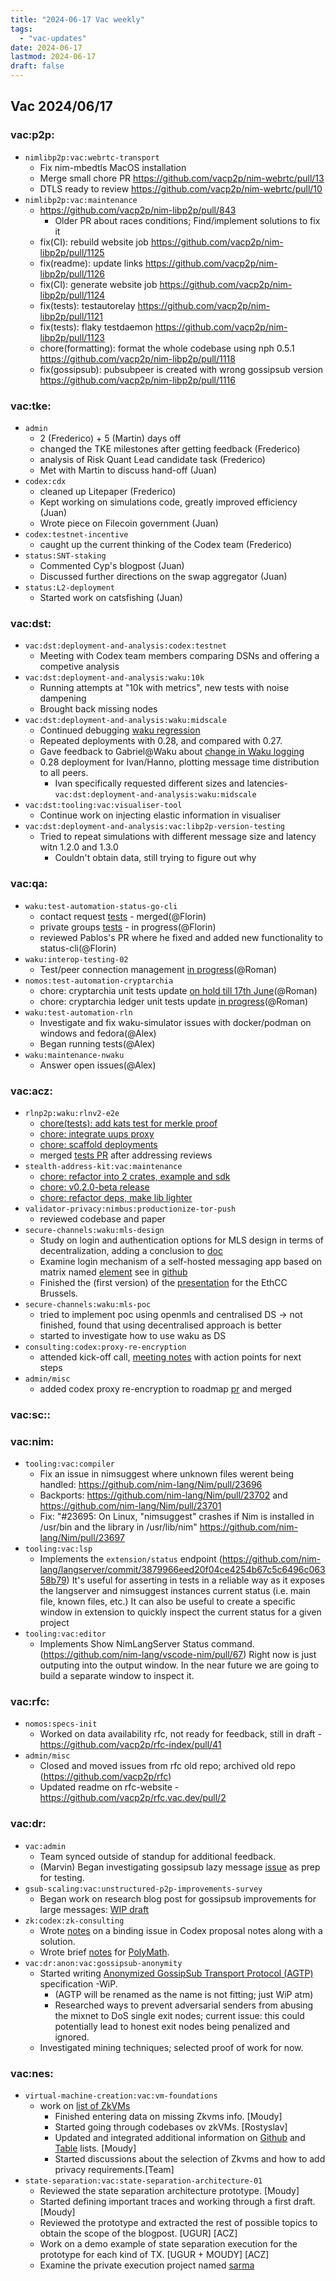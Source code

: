 ```yaml
---
title: "2024-06-17 Vac weekly"
tags:
  - "vac-updates"
date: 2024-06-17
lastmod: 2024-06-17
draft: false
---
```


## Vac 2024/06/17

### vac:p2p:
- `nimlibp2p:vac:webrtc-transport`
  - Fix nim-mbedtls MacOS installation
  - Merge small chore PR https://github.com/vacp2p/nim-webrtc/pull/13
  - DTLS ready to review https://github.com/vacp2p/nim-webrtc/pull/10
- `nimlibp2p:vac:maintenance`
  - https://github.com/vacp2p/nim-libp2p/pull/843
    - Older PR about races conditions; Find/implement solutions to fix it
  - fix(CI): rebuild website job https://github.com/vacp2p/nim-libp2p/pull/1125
  - fix(readme): update links https://github.com/vacp2p/nim-libp2p/pull/1126
  - fix(CI): generate website job https://github.com/vacp2p/nim-libp2p/pull/1124
  - fix(tests): testautorelay https://github.com/vacp2p/nim-libp2p/pull/1121
  - fix(tests): flaky testdaemon https://github.com/vacp2p/nim-libp2p/pull/1123
  - chore(formatting): format the whole codebase using nph 0.5.1 https://github.com/vacp2p/nim-libp2p/pull/1118
  - fix(gossipsub): pubsubpeer is created with wrong gossipsub version https://github.com/vacp2p/nim-libp2p/pull/1116

### vac:tke:
- `admin`
  - 2 (Frederico) + 5 (Martin) days off
  - changed the TKE milestones after getting feedback (Frederico)
  - analysis of Risk Quant Lead candidate task (Frederico)
  - Met with Martin to discuss hand-off (Juan)
- `codex:cdx`
  - cleaned up Litepaper (Frederico)
  - Kept working on simulations code, greatly improved efficiency (Juan)
  - Wrote piece on Filecoin government (Juan)
- `codex:testnet-incentive`
  - caught up the current thinking of the Codex team (Frederico)
- `status:SNT-staking` 
  - Commented Cyp's blogpost (Juan)
  - Discussed further directions on the swap aggregator (Juan)
- `status:L2-deployment`
  - Started work on catsfishing (Juan)

### vac:dst:
- `vac:dst:deployment-and-analysis:codex:testnet`
    - Meeting with Codex team members comparing DSNs and offering a competive analysis
- `vac:dst:deployment-and-analysis:waku:10k`
    - Running attempts at "10k with metrics", new tests with noise dampening
    - Brought back missing nodes
- `vac:dst:deployment-and-analysis:waku:midscale`
    - Continued debugging [waku regression](https://github.com/waku-org/nwaku/issues/2780)
    - Repeated deployments with 0.28, and compared with 0.27.
    - Gave feedback to Gabriel@Waku about [change in Waku logging](https://github.com/waku-org/nwaku/pull/2800#issuecomment-2165558380)
    - 0.28 deployment for Ivan/Hanno, plotting message time distribution to all peers.
        - Ivan specifically requested different sizes and latencies- `vac:dst:deployment-and-analysis:waku:midscale`
- `vac:dst:tooling:vac:visualiser-tool`
    - Continue work on injecting elastic information in visualiser
- `vac:dst:deployment-and-analysis:vac:libp2p-version-testing`
    - Tried to repeat simulations with different message size and latency witn 1.2.0 and 1.3.0
        - Couldn't obtain data, still trying to figure out why

### vac:qa:
- `waku:test-automation-status-go-cli`
	- contact request [tests](https://github.com/status-im/status-cli-tests/pull/3) - merged(@Florin)
	- private groups [tests](https://github.com/status-im/status-cli-tests/pull/4) - in progress(@Florin)
	- reviewed Pablos's PR where he fixed and added new functionality to status-cli(@Florin)
- `waku:interop-testing-02`
    - Test/peer connection management [in progress](https://github.com/waku-org/waku-interop-tests/pull/45)(@Roman)
- `nomos:test-automation-cryptarchia`
    - chore: cryptarchia unit tests update [on hold till 17th June](https://github.com/logos-co/nomos-node/pull/657)(@Roman)
    - chore: cryptarchia ledger unit tests update [in progress](https://github.com/logos-co/nomos-node/pull/660)(@Roman)
- `waku:test-automation-rln`
    - Investigate and fix waku-simulator issues with docker/podman on windows and fedora(@Alex)
    - Began running tests(@Alex)
- `waku:maintenance-nwaku`
    - Answer open issues(@Alex)

### vac:acz:
- `rlnp2p:waku:rlnv2-e2e`
    - [chore(tests): add kats test for merkle proof](https://github.com/waku-org/waku-rlnv2-contract/pull/7)
    - [chore: integrate uups proxy](https://github.com/waku-org/waku-rlnv2-contract/pull/8)
    - [chore: scaffold deployments](https://github.com/waku-org/waku-rlnv2-contract/pull/6)
    - merged [tests PR](https://github.com/waku-org/waku-rlnv2-contract/pull/5/files) after addressing reviews
- `stealth-address-kit:vac:maintenance`
    - [chore: refactor into 2 crates, example and sdk](https://github.com/vacp2p/stealth-address-kit/pull/10)
    - [chore: v0.2.0-beta release](https://github.com/vacp2p/stealth-address-kit/pull/11)
    - [chore: refactor deps, make lib lighter](https://github.com/vacp2p/stealth-address-kit/pull/12)
- `validator-privacy:nimbus:productionize-tor-push`
    - reviewed codebase and paper
- `secure-channels:waku:mls-design`
    - Study on login and authentication options for MLS design in terms of decentralization, adding a conclusion to [doc](https://www.notion.so/A-Proposal-on-Decentralized-Authentication-and-Login-Mechanism-for-mls-poc-ea5337c383a341a5a796dad85284a1dd?pvs=4)
    - Examine login mechanism of a self-hosted messaging app based on matrix named [element](https://app.element.io/#/welcome) see in [github](https://github.com/element-hq/element-web)
    - Finished the (first version) of the [presentation](https://docs.google.com/presentation/d/1XxHiah4vQd0uEXr0glSiqHaiTShDBsJiNhAZhL7kjbM/edit?pli=1#slide=id.g157ea0519b8_0_104) for the EthCC Brussels. 
- `secure-channels:waku:mls-poc`
    - tried to implement poc using openmls and centralised DS -> not finished, found that using decentralised approach is better 
    - started to investigate how to use waku as DS
- `consulting:codex:proxy-re-encryption`
    - attended kick-off call, [meeting notes](https://notes.status.im/5QweMmx4QXurti8_5kWijQ?view) with action points for next steps
- `admin/misc`
    - added codex proxy re-encryption to roadmap [pr](https://github.com/logos-co/roadmap/pull/66) and merged

### vac:sc::

### vac:nim:
- `tooling:vac:compiler`
  - Fix an issue in nimsuggest where unknown files werent being handled: https://github.com/nim-lang/Nim/pull/23696
  - Backports: https://github.com/nim-lang/Nim/pull/23702 and https://github.com/nim-lang/Nim/pull/23701
  - Fix: "#23695: On Linux, "nimsuggest" crashes if Nim is installed in /usr/bin and the library in /usr/lib/nim" https://github.com/nim-lang/Nim/pull/23697
- `tooling:vac:lsp`
    - Implements the `extension/status` endpoint (https://github.com/nim-lang/langserver/commit/3879966eed20f04ce4254b67c5c6496c06358b79)
		It's useful for asserting in tests in a reliable way as it exposes the langserver and nimsuggest instances current status (i.e. main file, known files, etc.) It can also be useful to create a specific window in extension to quickly inspect the current status for a given project
- `tooling:vac:editor`
  - Implements Show NimLangServer Status command. (https://github.com/nim-lang/vscode-nim/pull/67)
	  Right now is just outputing into the output window. In the near future we are going to build a separate window to inspect it.

### vac:rfc:
- `nomos:specs-init`
    - Worked on data availability rfc, not ready for feedback, still in draft - https://github.com/vacp2p/rfc-index/pull/41
- `admin/misc`
    - Closed and moved issues from rfc old repo; archived old repo (https://github.com/vacp2p/rfc)
    - Updated readme on rfc-website - https://github.com/vacp2p/rfc.vac.dev/pull/2

### vac:dr:
- `vac:admin`
    - Team synced outside of standup for additional feedback.
    - (Marvin) Began investigating gossipsub lazy message  [issue](https://github.com/vacp2p/nim-libp2p/issues/850) as prep for testing.
- `gsub-scaling:vac:unstructured-p2p-improvements-survey`
  - Began work on research blog post for gossipsub improvements for large messages: [WIP draft](https://github.com/vacp2p/vac.dev/pull/144)
-  `zk:codex:zk-consulting`
    -  Wrote [notes](https://www.notion.so/Notes-on-Codex-Proposal-WIP-efba941dbdb444b783d4bdf6f415e801?pvs=4#17279e7a85cc465b82418cbc6478c0a6) on a binding issue in Codex proposal notes along with a solution.
    -  Wrote brief [notes](https://www.notion.so/Notes-on-Codex-Proposal-WIP-efba941dbdb444b783d4bdf6f415e801?pvs=4#c77f71993e174df3bb86a71a3d6b9c7a) for [PolyMath](https://eprint.iacr.org/2024/916).
- `vac:dr:anon:vac:gossipsub-anonymity`
    - Started writing [Anonymized GossipSub Transport Protocol (AGTP)](https://www.notion.so/Anonymized-GossipSub-Transport-Protocol-AGTP-Wip-cbcbcd6067b347bb812041bce9c110ce) specification -WiP.
      - (AGTP will be renamed as the name is not fitting; just WiP atm)
      - Researched ways to prevent adversarial senders from abusing the mixnet to DoS single exit nodes; current issue: this could potentially lead to honest exit nodes being penalized and ignored. 
    - Investigated mining techniques; selected proof of work for now.

### vac:nes:
- `virtual-machine-creation:vac:vm-foundations`
    - work on [list of ZkVMs](https://github.com/vacp2p/zk-explorations/issues/40)
      - Finished entering data on missing Zkvms info. [Moudy]
      - Started going through codebases ov zkVMs. [Rostyslav]
      - Updated and integrated additional information on [Github](https://github.com/vacp2p/zk-explorations/issues/40) and [Table](https://notes.status.im/ugF2lAAKTuG_t5PcdWwuwg) lists. [Moudy]
      - Started discussions about the selection of Zkvms and how to add privacy requirements.[Team]
- `state-separation:vac:state-separation-architecture-01`
    - Reviewed the state separation architecture prototype. [Moudy]
    - Started defining important traces and working through a first draft. [Moudy]
    - Reviewed the prototype and extracted the rest of possible topics to obtain the scope of the blogpost. [UGUR] [ACZ]
    - Work on a demo example of state separation execution for the prototype for each kind of TX. [UGUR + MOUDY] [ACZ]
    - Examine the private execution project named [sarma](https://github.com/jordan-public/evm-private-execution)


